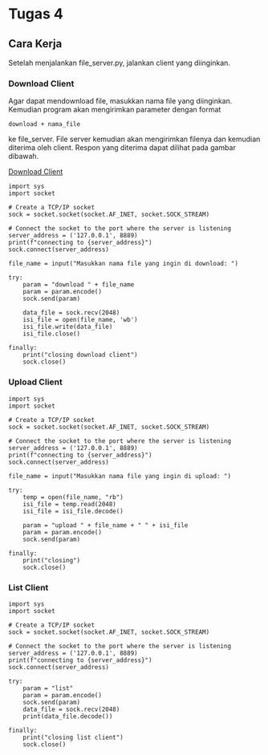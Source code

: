 # Tugas 4

## Cara Kerja

Setelah menjalankan file_server.py, jalankan client yang diinginkan.

### Download Client
Agar dapat mendownload file, masukkan nama file yang diinginkan. Kemudian program akan mengirimkan parameter dengan format
```
download + nama_file
```
ke file_server. File server kemudian akan mengirimkan filenya dan kemudian diterima oleh client. Respon yang diterima dapat dilihat pada gambar dibawah.

[Download Client](https://raw.githubusercontent.com/salshaamosea/progjar-b-its-2020/master/Tugas%204/screenshots/download.PNG)

```
import sys
import socket

# Create a TCP/IP socket
sock = socket.socket(socket.AF_INET, socket.SOCK_STREAM)

# Connect the socket to the port where the server is listening
server_address = ('127.0.0.1', 8889)
print(f"connecting to {server_address}")
sock.connect(server_address)

file_name = input("Masukkan nama file yang ingin di download: ")

try:
    param = "download " + file_name
    param = param.encode()
    sock.send(param)

    data_file = sock.recv(2048)
    isi_file = open(file_name, 'wb')
    isi_file.write(data_file)
    isi_file.close()

finally:
    print("closing download client")
    sock.close()

```

### Upload Client
```
import sys
import socket

# Create a TCP/IP socket
sock = socket.socket(socket.AF_INET, socket.SOCK_STREAM)

# Connect the socket to the port where the server is listening
server_address = ('127.0.0.1', 8889)
print(f"connecting to {server_address}")
sock.connect(server_address)

file_name = input("Masukkan nama file yang ingin di upload: ")

try:
    temp = open(file_name, "rb")
    isi_file = temp.read(2048)
    isi_file = isi_file.decode()

    param = "upload " + file_name + " " + isi_file
    param = param.encode()
    sock.send(param)

finally:
    print("closing")
    sock.close()
```

### List Client
```
import sys
import socket

# Create a TCP/IP socket
sock = socket.socket(socket.AF_INET, socket.SOCK_STREAM)

# Connect the socket to the port where the server is listening
server_address = ('127.0.0.1', 8889)
print(f"connecting to {server_address}")
sock.connect(server_address)

try:
    param = "list"
    param = param.encode()
    sock.send(param)
    data_file = sock.recv(2048)
    print(data_file.decode())

finally:
    print("closing list client")
    sock.close()
```
